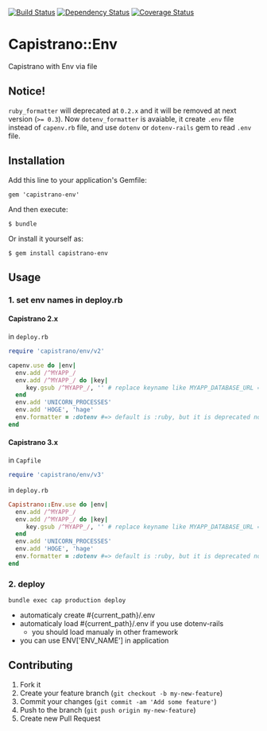 [![Build Status](https://travis-ci.org/masarakki/capistrano-env.svg?branch=master)](https://travis-ci.org/masarakki/capistrano-env?branch=master)
[![Dependency Status](https://gemnasium.com/masarakki/capistrano-env.svg)](https://gemnasium.com/masarakki/capistrano-env)
[![Coverage Status](https://img.shields.io/coveralls/masarakki/capistrano-env.svg)](https://coveralls.io/r/masarakki/capistrano-env?branch=master)

# Capistrano::Env
Capistrano with Env via file

## Notice!

`ruby_formatter` will deprecated at `0.2.x` and it will be removed at next version (`>= 0.3`).
Now `dotenv_formatter` is avaiable, it create `.env` file instead of `capenv.rb` file,
and use `dotenv` or `dotenv-rails` gem to read `.env` file.

## Installation

Add this line to your application's Gemfile:

    gem 'capistrano-env'

And then execute:

    $ bundle

Or install it yourself as:

    $ gem install capistrano-env

## Usage

### 1. set env names in deploy.rb

#### Capistrano 2.x

in `deploy.rb`

```ruby
require 'capistrano/env/v2'

capenv.use do |env|
  env.add /^MYAPP_/
  env.add /^MYAPP_/ do |key|
     key.gsub /^MYAPP_/, '' # replace keyname like MYAPP_DATABASE_URL => DATABASE_URL
  end
  env.add 'UNICORN_PROCESSES'
  env.add 'HOGE', 'hage'
  env.formatter = :dotenv #=> default is :ruby, but it is deprecated now.
end
```

#### Capistrano 3.x

in `Capfile`

```ruby
require 'capistrano/env/v3'
```

in `deploy.rb`

```ruby
Capistrano::Env.use do |env|
  env.add /^MYAPP_/
  env.add /^MYAPP_/ do |key|
     key.gsub /^MYAPP_/, '' # replace keyname like MYAPP_DATABASE_URL => DATABASE_URL
  end
  env.add 'UNICORN_PROCESSES'
  env.add 'HOGE', 'hage'
  env.formatter = :dotenv #=> default is :ruby, but it is deprecated now.
end
```

### 2. deploy

```
bundle exec cap production deploy
```

- automaticaly create #{current_path}/.env
- automaticaly load #{current_path}/.env if you use dotenv-rails
  - you should load manualy in other framework
- you can use ENV['ENV_NAME'] in application

## Contributing

1. Fork it
2. Create your feature branch (`git checkout -b my-new-feature`)
3. Commit your changes (`git commit -am 'Add some feature'`)
4. Push to the branch (`git push origin my-new-feature`)
5. Create new Pull Request
